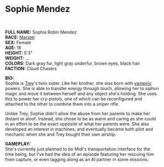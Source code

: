 # Sophie Mendez

&nbsp;

**FULL NAME:** Sophia Robin Mendez  
**RACE:** [Marstel](marstels.md)  
**SEX:** Female  
**AGE:** 18  
**HEIGHT:** 5'3"  
**WEIGHT:** ...  
**COLORS:** Dark gray fur, light gray underfur, brown eyes, black hair  
**FACTION:** Cloud Chasers

**BIO:**  
Sophie is [Trey](trey.md)'s twin sister. Like her brother, she was born with [vampiric](vampires.md) powers. She is able to transfer energy through touch, allowing her to siphon magic and move it between herself and any object she's holding. She uses this to power her cry-pistols, one of which can be reconfigured and attached to the other to combine them into a sniper rifle.

Unlike Trey, Sophie didn't allow the abuse from her parents to make her distant or aloof. Instead, she chose to be as warm and caring as she could in an effort to be the exact opposite of what her parents were. She also developed an interest in machines, and eventually became both pilot and mechanic when she and Trey bought their own airship.

**GAMEPLAY:**  
She's currently just planned to be Midi's transportation interface for the time being, but I've had the idea of an episode featuring her rescuing him from capture, or even tagging along as an AI partner in some missions.